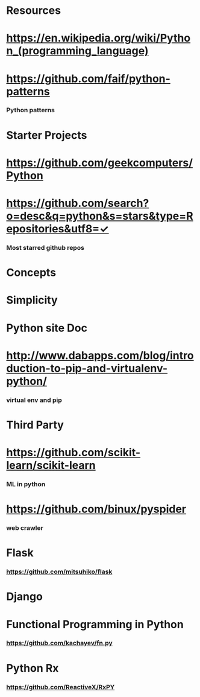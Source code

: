 # Resources
# https://en.wikipedia.org/wiki/Python_(programming_language)
# https://github.com/faif/python-patterns
### Python patterns
# Starter Projects
# https://github.com/geekcomputers/Python
# https://github.com/search?o=desc&q=python&s=stars&type=Repositories&utf8=✓
### Most starred github repos
# Concepts
# Simplicity
# Python site Doc
# http://www.dabapps.com/blog/introduction-to-pip-and-virtualenv-python/
### virtual env and pip
# Third Party
# https://github.com/scikit-learn/scikit-learn
### ML in python
# https://github.com/binux/pyspider
### web crawler
# Flask
### https://github.com/mitsuhiko/flask
# Django
# Functional Programming in Python
### https://github.com/kachayev/fn.py
# Python Rx
### https://github.com/ReactiveX/RxPY
